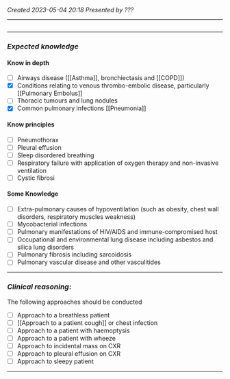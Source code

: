 *Created 2023-05-04 20:18*
*Presented by ???*

---
```toc
```
---

### *Expected knowledge*
#### Know in depth
- [ ] Airways disease ([[Asthma]], bronchiectasis and [[COPD]])
- [x] Conditions relating to venous thrombo-embolic disease, particularly [[Pulmonary Embolus]]
- [ ] Thoracic tumours and lung nodules
- [x] Common pulmonary infections [[Pneumonia]]

#### Know principles
- [ ] Pneumothorax
- [ ] Pleural effusion
- [ ] Sleep disordered breathing
- [ ] Respiratory failure with application of oxygen therapy and non-invasive ventilation
- [ ] Cystic fibrosi

#### Some Knowledge
- [ ] Extra-pulmonary causes of hypoventilation (such as obesity, chest wall disorders, respiratory muscles weakness)
- [ ] Mycobacterial infections
- [ ] Pulmonary manifestations of HIV/AIDS and immune-compromised host
- [ ] Occupational and environmental lung disease including asbestos and silica lung disorders
- [ ] Pulmonary fibrosis including sarcoidosis
- [ ] Pulmonary vascular disease and other vasculitides

---

### *Clinical reasoning*:
The following approaches should be conducted
- [ ] Approach to a breathless patient
- [ ] [[Approach to a patient cough]] or chest infection
- [ ] Approach to a patient with haemoptysis
- [ ] Approach to a patient with wheeze
- [ ] Approach to incidental mass on CXR
- [ ] Approach to pleural effusion on CXR
- [ ] Approach to sleepy patient

---